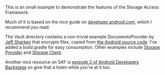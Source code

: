 This is an small example to demonstrate the features of the Storage Access Framework.

Much of it is based on the nice guide on [developer.android.com][1], which I recommend you read.

The Vault directory contains a non-trivial example DocumentsProvider by [Jeff Sharkey][2] that encrypts files, copied from [the Android source code][3].
I've added a build.gradle for easy consumption. Other examples include [Storage Provider][5] and [Storage Client][6].

Another nice resource on SAF is [episode 2 of Android Developers Backstage][4] so give that a listen while you're at it too.

[1]:https://developer.android.com/guide/topics/providers/document-provider.html
[2]:https://plus.google.com/+JeffSharkey/posts/9BmGb3xbPcA
[3]:https://android.googlesource.com/platform/development/+/master/samples/Vault/
[4]:https://plus.google.com/+AndroidDevelopers/posts/XU2R399y54g
[5]:https://developer.android.com/samples/StorageProvider/index.html
[6]:https://developer.android.com/samples/StorageClient/index.html